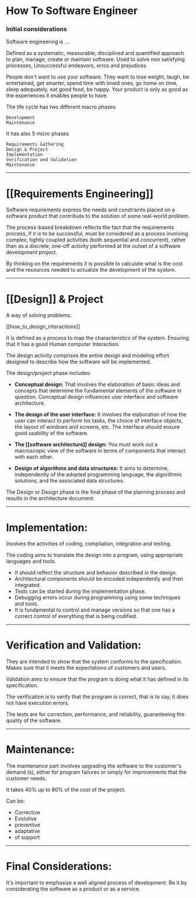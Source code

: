 # How To Software Engineer

### Initial considerations
Software engineering is ...

Defined as a systematic, measurable, disciplined and quantified approach to plan, manage, create or maintain software.
Used to solve non satisfying processes, Unsuccessful endeavors, erros and prejudices

People don't want to use your software. They want to lose weight, laugh, be entertained, get smarter, spend time with loved ones, go home on time, sleep adequately, eat good food, be happy. Your product is only as good as the experiences it enables people to have.


The life cycle has two different macro phases

    Development
    Maintenance

It has also 5 micro phases

    Requirements Gathering
    Design & Project
    Implementation
    Verification and Validation
    Maintenance

***

# [[Requirements Engineering]]

Software requirements express the needs and constraints placed on a software product that contribute to the solution of some real-world problem. 

The process-based breakdown reflects the fact that the requirements process, if it is to be successful, must be considered as a process involving complex, tightly coupled activities (both sequential and concurrent), rather than as a discrete, one-off activity performed at the outset of a software development project.

By thinking on the requirements it is possible to calculate what is the cost and the resources needed to actualize the development of the system.

*** 

# [[Design]] & Project

A way of solving problems.

[[how_to_design_interactions]]

It is defined as a process to map the characteristics of the system. Ensuring that it has a good Human computer Interaction.

The design activity comprises the entire design and modeling effort designed to describe how the software will be implemented. 

The design/project phase includes:

* **Conceptual design:** That involves the elaboration of basic ideas and concepts that determine the fundamental elements of the software in question. Conceptual design influences user interface and software architecture.

* **The design of the user interface:** It involves the elaboration of how the user can interact to perform his tasks, the choice of interface objects, the layout of windows and screens, etc. The interface should ensure good usability of the software.

* **The [[software architecture]] design:** You must work out a macroscopic view of the software in terms of components that interact with each other.

* **Design of algorithms and data structures:** It aims to determine, independently of the adopted programming language, the algorithmic solutions, and the associated data structures.

The Design or Design phase is the final phase of the planning process and results in the architecture document.

***

# Implementation:
Involves the activities of coding, compilation, integration and testing. 

The coding aims to translate the design into a program, using appropriate languages and tools. 

* It should reflect the structure and behavior described in the design.
* Architectural components should be encoded independently and then integrated.
* Tests can be started during the implementation phase.
* Debugging errors occur during programming using some techniques and tools.
* It is fundamental to control and manage versions so that one has a correct control of everything that is being codified.

***

# Verification and Validation: 

They are intended to show that the system conforms to the specification. 
Makes sure that it meets the expectations of customers and users.

Validation aims to ensure that the program is doing what it has defined in its specification.

The verification is to verify that the program is correct, that is to say, it does not have execution errors. 

The tests are for correction, performance, and reliability, guaranteeing the quality of the software.

***

# Maintenance: 

The maintenance part involves upgrading the software to the customer's demand (s), either for program failures or simply for improvements that the customer needs.

It takes 40% up to 80% of the cost of the project.

Can be: 

* Corrective
* Evolutive
* preventive
* adaptative
* of support

***

# Final Considerations: 

It's important to emphasize a well aligned process of development. 
Be it by considerating the software as a product or as a service.

